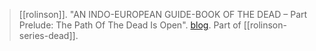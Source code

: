 > [[rolinson]]. "AN INDO-EUROPEAN GUIDE-BOOK OF THE DEAD – Part Prelude: The Path Of The Dead Is Open". [blog](https://aryaakasha.com/2019/12/23/an-indo-european-guide-book-of-the-dead-part-prelude-the-path-of-the-dead-is-open/). Part of [[rolinson-series-dead]].